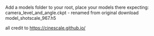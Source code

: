 Add a models folder to your root, place your models there
expecting:
camera_level_and_angle.ckpt - renamed from original download
model_shotscale_967.h5

all credit to https://cinescale.github.io/
